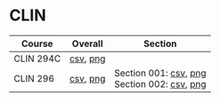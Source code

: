 # CLIN

| Course | Overall | Section |
| ------ | ------- | ------- |
| CLIN 294C | [csv](https://github.com/UCSD-Historical-Enrollment-Data//Users/ryanbatubara/Desktop/2024Spring/blob/main/overall/CLIN%20294C.csv), [png](https://raw.githubusercontent.com/UCSD-Historical-Enrollment-Data//Users/ryanbatubara/Desktop/2024Spring/main/plot_overall/CLIN%20294C.png) |  |
| CLIN 296 | [csv](https://github.com/UCSD-Historical-Enrollment-Data//Users/ryanbatubara/Desktop/2024Spring/blob/main/overall/CLIN%20296.csv), [png](https://raw.githubusercontent.com/UCSD-Historical-Enrollment-Data//Users/ryanbatubara/Desktop/2024Spring/main/plot_overall/CLIN%20296.png) | Section 001: [csv](https://github.com/UCSD-Historical-Enrollment-Data//Users/ryanbatubara/Desktop/2024Spring/blob/main/section/CLIN%20296_001.csv), [png](https://raw.githubusercontent.com/UCSD-Historical-Enrollment-Data//Users/ryanbatubara/Desktop/2024Spring/main/plot_section/CLIN%20296_001.png)<br>Section 002: [csv](https://github.com/UCSD-Historical-Enrollment-Data//Users/ryanbatubara/Desktop/2024Spring/blob/main/section/CLIN%20296_002.csv), [png](https://raw.githubusercontent.com/UCSD-Historical-Enrollment-Data//Users/ryanbatubara/Desktop/2024Spring/main/plot_section/CLIN%20296_002.png) |
